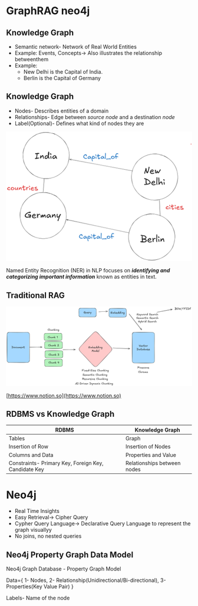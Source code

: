 # GraphRAG neo4j

## Knowledge Graph

- Semantic network- Network of Real World Entities
- Example: Events, Concepts→ Also illustrates the relationship betweenthem
- Example:
    - New Delhi is the Capital of India.
    - Berlin is the Capital of Germany

## Knowledge Graph

- Nodes- Describes entities of a domain
- Relationships- Edge between *source node* and a destination *node*
- Label(Optional)- Defines what kind of nodes they are

![image.png](image.png)

Named Entity Recognition (NER) in NLP focuses on ***identifying and categorizing important information*** known as entities in text.

## Traditional RAG

![image.png](image%201.png)

[https://www.notion.so](https://www.notion.so)

## RDBMS vs Knowledge Graph

| RDBMS | Knowledge Graph |
| --- | --- |
| Tables | Graph |
| Insertion of Row | Insertion of Nodes |
| Columns and Data | Properties and Value |
| Constraints- Primary Key, Foreign Key, Candidate Key | Relationships between nodes |

# Neo4j

- Real Time Insights
- Easy Retrieval→ Cipher Query
- Cypher Query Language→ Declarative Query Language to represent the graph visuallyy
- No joins, no nested queries

## Neo4j Property Graph Data Model

Neo4j Graph Database - Property Graph Model 

Data={ 1- Nodes, 2- Relationship(Unidirectional/Bi-directional), 3- Properties(Key Value Pair) }

Labels- Name of the node